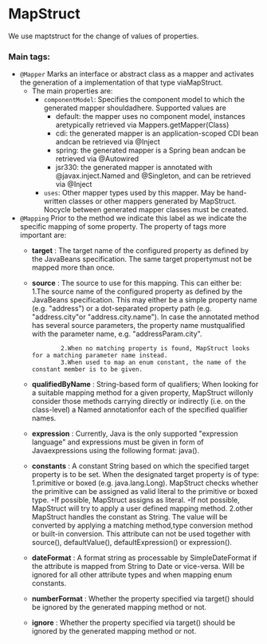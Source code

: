 # MapStruct

We use maptstruct for the change of values of properties.
### Main tags:
- `@Mapper`
Marks an interface or abstract class as a mapper and activates the generation of a implementation of that type viaMapStruct.
	- The main properties are:
		-	`componentModel`:
			Specifies the component model to which the generated mapper shouldadhere. Supported values are 
			- default: the mapper uses no component model, instances aretypically retrieved via Mappers.getMapper(Class)
			- cdi: the generated mapper is an application-scoped CDI bean andcan be retrieved via @Inject
			- spring: the generated mapper is a Spring bean andcan be retrieved via @Autowired
			- jsr330: the generated mapper is annotated with @javax.inject.Named and @Singleton, and can be retrieved via @Inject
		-	`uses`:
			Other mapper types used by this mapper. May be hand-written classes or other mappers generated by MapStruct. 
			Nocycle between generated mapper classes must be created.
- `@Mapping`
Prior to the method we indicate this label as we indicate the specific mapping of some property.
	The  property of tags more important are:
	-	**target**	: The target name of the configured property as defined by the JavaBeans specification. 
					The same target propertymust not be mapped more than once. 
	-	**source**	:	The source to use for this mapping. This can either be: 
					1.The source name of the configured property as defined by the JavaBeans specification. 
					This may either be a simple property name (e.g. "address") or a dot-separated property path (e.g. "address.city"or "address.city.name"). In case the annotated method has several source parameters, the property name mustqualified with the parameter name, e.g. "addressParam.city".

					2.When no matching property is found, MapStruct looks for a matching parameter name instead.
					3.When used to map an enum constant, the name of the constant member is to be given.
	-	**qualifiedByName**	: String-based form of qualifiers; When looking for a suitable mapping method for a given property, MapStruct willonly consider those methods carrying directly or indirectly (i.e. on the class-level) a Named annotationfor each of the specified qualifier names. 
	- 	**expression** 	: Currently, Java is the only supported "expression language" and expressions must be given in form of Javaexpressions using the following format: java(<EXPRESSION>). 
	-	**constants** 	:	A constant String based on which the specified target property is to be set. 
						When the designated target property is of type: 
						1.primitive or boxed (e.g. java.lang.Long). 
						MapStruct checks whether the primitive can be assigned as valid literal to the primitive or boxed type. 
						◦If possible, MapStruct assigns as literal. 
						◦If not possible, MapStruct will try to apply a user defined mapping method. 
						2.other 
						MapStruct handles the constant as String. The value will be converted by applying a matching method,type conversion method or built-in conversion. 
						This attribute can not be used together with source(), defaultValue(), defaultExpression() or expression().
	- 	**dateFormat** 	: A format string as processable by SimpleDateFormat if the attribute is mapped from String to Date or vice-versa. Will be ignored for all other attribute types and when mapping enum constants. 
	-	**numberFormat**	: Whether the property specified via target() should be ignored by the generated mapping method or not.
	-	**ignore**	:	Whether the property specified via target() should be ignored by the generated mapping method or not.
	

